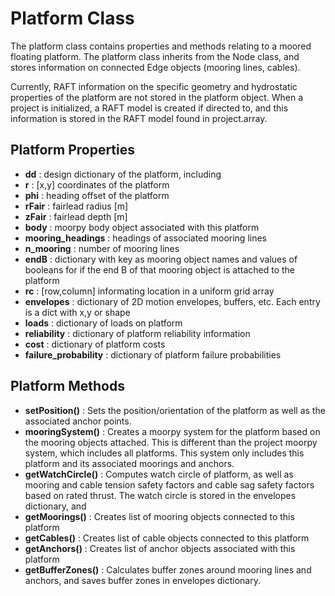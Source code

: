 # Platform Class

The platform class contains properties and methods relating to a moored floating platform. The platform class inherits from the Node class, and stores information on connected Edge objects (mooring lines, cables).

Currently, RAFT information on the specific geometry and hydrostatic properties of the platform are not stored in the platform object. When a project is initialized, a RAFT model is created if directed to, and this information is stored in the RAFT model found in project.array.

## Platform Properties
 - **dd** : design dictionary of the platform, including 
 - **r** : [x,y] coordinates of the platform
 - **phi** : heading offset of the platform
 - **rFair** : fairlead radius [m]
 - **zFair** : fairlead depth [m]
 - **body** : moorpy body object associated with this platform
 - **mooring_headings** : headings of associated mooring lines
 - **n_mooring** : number of mooring lines
 - **endB** : dictionary with key as mooring object names and values of booleans for if the end B of that mooring object is attached to the platform
 - **rc** : [row,column] informating location in a uniform grid array
 - **envelopes** : dictionary of 2D motion envelopes, buffers, etc. Each entry is a dict with x,y or shape
- **loads** : dictionary of loads on platform
- **reliability** : dictionary of platform reliability information
- **cost** : dictionary of platform costs
- **failure_probability** : dictionary of platform failure probabilities


## Platform Methods
- **setPosition()** : Sets the position/orientation of the platform as well as the associated anchor points.
- **mooringSystem()** : Creates a moorpy system for the platform based on the mooring objects attached. This is different than the project moorpy system, which includes all platforms. This system only includes this platform and its associated moorings and anchors.
- **getWatchCircle()** : Computes watch circle of platform, as well as mooring and cable tension safety factors and cable sag safety factors based on rated thrust. The watch circle is stored in the envelopes dictionary, and 
- **getMoorings()** : Creates list of mooring objects connected to this platform
- **getCables()** : Creates list of cable objects connected to this platform
- **getAnchors()** : Creates list of anchor objects associated with this platform
- **getBufferZones()** : Calculates buffer zones around mooring lines and anchors, and saves buffer zones in envelopes dictionary.
